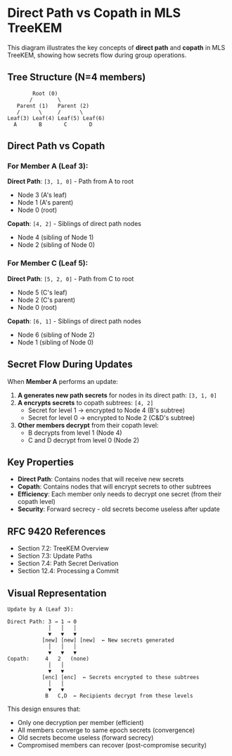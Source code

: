 # Direct Path vs Copath in MLS TreeKEM

This diagram illustrates the key concepts of **direct path** and **copath** in MLS TreeKEM, showing how secrets flow during group operations.

## Tree Structure (N=4 members)

```
        Root (0)
       /        \
   Parent (1)   Parent (2)
   /      \     /      \
Leaf(3) Leaf(4) Leaf(5) Leaf(6)
  A       B       C       D
```

## Direct Path vs Copath

### For Member A (Leaf 3):

**Direct Path**: `[3, 1, 0]` - Path from A to root
- Node 3 (A's leaf)
- Node 1 (A's parent)  
- Node 0 (root)

**Copath**: `[4, 2]` - Siblings of direct path nodes
- Node 4 (sibling of Node 1)
- Node 2 (sibling of Node 0)

### For Member C (Leaf 5):

**Direct Path**: `[5, 2, 0]` - Path from C to root
- Node 5 (C's leaf)
- Node 2 (C's parent)
- Node 0 (root)

**Copath**: `[6, 1]` - Siblings of direct path nodes
- Node 6 (sibling of Node 2)
- Node 1 (sibling of Node 0)

## Secret Flow During Updates

When **Member A** performs an update:

1. **A generates new path secrets** for nodes in its direct path: `[3, 1, 0]`
2. **A encrypts secrets** to copath subtrees: `[4, 2]`
   - Secret for level 1 → encrypted to Node 4 (B's subtree)
   - Secret for level 0 → encrypted to Node 2 (C&D's subtree)
3. **Other members decrypt** from their copath level:
   - B decrypts from level 1 (Node 4)
   - C and D decrypt from level 0 (Node 2)

## Key Properties

- **Direct Path**: Contains nodes that will receive new secrets
- **Copath**: Contains nodes that will encrypt secrets to other subtrees
- **Efficiency**: Each member only needs to decrypt one secret (from their copath level)
- **Security**: Forward secrecy - old secrets become useless after update

## RFC 9420 References

- Section 7.2: TreeKEM Overview
- Section 7.3: Update Paths  
- Section 7.4: Path Secret Derivation
- Section 12.4: Processing a Commit

## Visual Representation

```
Update by A (Leaf 3):

Direct Path: 3 → 1 → 0
             │   │   │
             ▼   ▼   ▼
           [new] [new] [new]  ← New secrets generated
             │   │   │
             ▼   ▼   ▼
Copath:     4   2   (none)
             │   │
             ▼   ▼
           [enc] [enc]  ← Secrets encrypted to these subtrees
             │   │
             ▼   ▼
            B   C,D  ← Recipients decrypt from these levels
```

This design ensures that:
- Only one decryption per member (efficient)
- All members converge to same epoch secrets (convergence)
- Old secrets become useless (forward secrecy)
- Compromised members can recover (post-compromise security)
